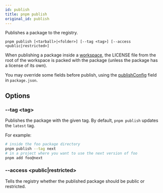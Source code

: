 ```yaml
---
id: publish
title: pnpm publish
original_id: publish
---
```


Publishes a package to the registry.

```text
pnpm publish [<tarball>|<folder>] [--tag <tag>] [--access <public|restricted>]
```

When publishing a package inside a [workspace](../workspaces), the LICENSE file from the
root of the workspace is packed with the package (unless the package has a license of its own).

You may override some fields before publish, using the [publishConfig](../package_json#publishconfig)
field in `package.json`.

## Options

### --tag &lt;tag>

Publishes the package with the given tag. By default, `pnpm publish` updates the `latest` tag.

For example:

```sh
# inside the foo package directory
pnpm publish --tag next
# in a project where you want to use the next version of foo
pnpm add foo@next
```

### --access &lt;public|restricted>

Tells the registry whether the published package should be public or restricted.
